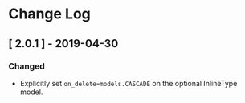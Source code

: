 # Change Log


## [ 2.0.1 ] - 2019-04-30

### Changed
- Explicitly set `on_delete=models.CASCADE` on the optional InlineType model.
